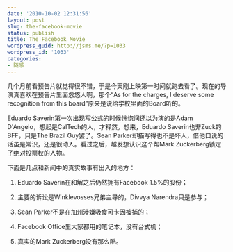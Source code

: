 ```yaml
---
date: '2010-10-02 12:31:56'
layout: post
slug: the-facebook-movie
status: publish
title: The Facebook Movie
wordpress_guid: http://jsms.me/?p=1033
wordpress_id: '1033'
categories:
- 随感
---
```


几个月前看预告片就觉得很不错，于是今天刚上映第一时间就跑去看了。现在的导演真喜欢在预告片里面忽悠人啊，那个“As for the charges, I deserve some recognition from this board”原来是说给学校里面的Board听的。

Eduardo Saverin第一次出现写公式的时候恍惚间还以为演的是Adam D'Angelo，想起是CalTech的人，才释然。想来，Eduardo Saverin也非Zuck的BFF，只是The Brazil Guy罢了。Sean Parker却描写得也不是坏人，借他口说的话虽是常识，还是很动人。看过之后，越发想认识这个帮Mark Zuckerberg锁定了绝对投票权的人物。

下面是几点和新闻中的真实故事有出入的地方：

1. Eduardo Saverin在和解之后仍然拥有Facebook 1.5%的股份；

2. 主要的诉讼是Winklevosses兄弟主导的，Divvya Narendra只是参与；

3. Sean Parker不是在加州涉嫌吸食可卡因被捕的；

4. Facebook Office里大家都用的笔记本，没有台式机；

5. 真实的Mark Zuckerberg没有那么酷。
